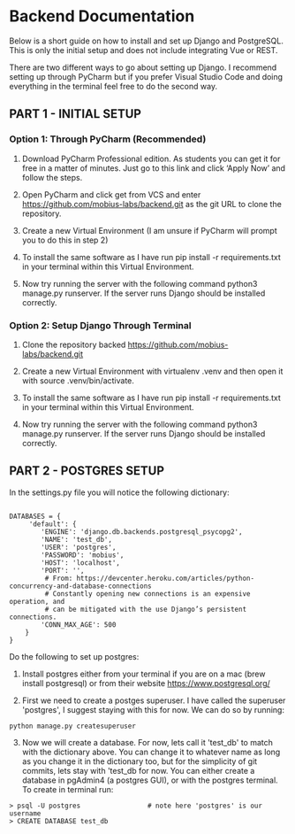 # Backend Documentation
Below is a short guide on how to install and set up Django and PostgreSQL. This is only the initial setup and does not include integrating Vue or REST.

There are two different ways to go about setting up Django. I recommend setting up through PyCharm but if you prefer Visual Studio Code and doing everything in the terminal feel free to do the second way. 

## PART 1 - INITIAL SETUP

### Option 1: Through PyCharm (Recommended)

1. Download PyCharm Professional edition. As students you can get it for free in a matter of minutes. Just go to this link  and click ‘Apply Now’ and follow the steps.

2. Open PyCharm and click get from VCS and enter https://github.com/mobius-labs/backend.git  as the git URL to clone the repository.

3. Create a new Virtual Environment (I am unsure if PyCharm will prompt you to do this in step 2)

4. To install the same software as I have run pip install -r requirements.txt in your terminal within this Virtual Environment. 

5. Now try running the server with the following command python3 manage.py runserver. If the server runs Django should be installed correctly.

### Option 2: Setup Django Through Terminal 

1. Clone the repository backed https://github.com/mobius-labs/backend.git 

2. Create a new Virtual Environment with virtualenv .venv  and then open it with source .venv/bin/activate.

3. To install the same software as I have run pip install -r requirements.txt in your terminal within this Virtual Environment. 

4. Now try running the server with the following command python3 manage.py runserver. If the server runs Django should be installed correctly.


## PART 2 - POSTGRES SETUP

In the settings.py file you will notice the following dictionary:

```

DATABASES = {
     'default': {
        'ENGINE': 'django.db.backends.postgresql_psycopg2',
        'NAME': 'test_db',
        'USER': 'postgres',
        'PASSWORD': 'mobius',
        'HOST': 'localhost',
        'PORT': '',
         # From: https://devcenter.heroku.com/articles/python-concurrency-and-database-connections
         # Constantly opening new connections is an expensive operation, and
         # can be mitigated with the use Django’s persistent connections.
        'CONN_MAX_AGE': 500
    }
}
```
Do the following to set up postgres:

1. Install postgres either from your terminal if you are on a mac (brew install postgresql) or from their website https://www.postgresql.org/

2. First we need to create a postges superuser. I have called the superuser 'postgres', I suggest staying with this for now. We can do so by running:
```
python manage.py createsuperuser
```

3. Now we will create a database. For now, lets call it 'test_db' to match with the dictionary above. You can change it to whatever name as long as you change it in the dictionary too, but for the simplicity of git commits, lets stay with 'test_db for now. You can either create a database in pgAdmin4 (a postgres GUI), or with the postgres terminal. To create in terminal run:
```
> psql -U postgres                 # note here 'postgres' is our username
> CREATE DATABASE test_db
```
